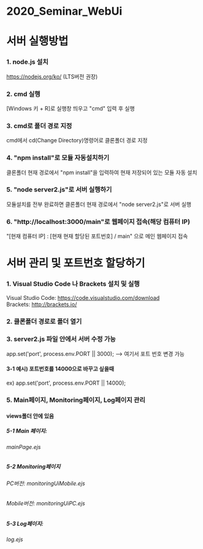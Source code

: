 # 2020_Seminar_WebUi

서버 실행방법
===========
### 1. node.js 설치   
https://nodejs.org/ko/ (LTS버전 권장)

### 2. cmd 실행   
[Windows 키 + R]로 실행창 띄우고 "cmd" 입력 후 실행

### 3. cmd로 폴더 경로 지정   
cmd에서 cd(Change Directory)명령어로 클론폴더 경로 지정

### 4. "npm install"로 모듈 자동설치하기   
클론폴더 현재 경로에서 "npm install"을 입력하여 현재 저장되어 있는 모듈 자동 설치

### 5. "node server2.js"로 서버 실행하기   
모듈설치를 전부 완료하면 클론폴더 현재 경로에서 "node server2.js"로 서버 실행

### 6. "http://localhost:3000/main"로 웹페이지 접속(해당 컴퓨터 IP)   
"[현재 컴퓨터 IP] : [현재 현재 할당된 포트번호] / main" 으로 메인 웹페이지 접속


서버 관리 및 포트번호 할당하기
===========================
### 1. Visual Studio Code 나 Brackets 설치 및 실행   
Visual Studio Code: https://code.visualstudio.com/download   
Brackets: http://brackets.io/   

### 2. 클론폴더 경로로 폴더 열기   

### 3. server2.js 파일 안에서 서버 수정 가능   
app.set('port', process.env.PORT || 3000); --> 여기서 포트 번호 변경 가능      
#### 3-1 예시) 포트번호를 14000으로 바꾸고 싶을때   
ex) app.set('port', process.env.PORT || 14000);   

### 5. Main페이지, Monitoring페이지, Log페이지 관리   
#### views폴더 안에 있음   
##### 5-1 Main 페이지:
###### mainPage.ejs   
##### 5-2 Monitoring페이지   
###### PC버전: monitoringUiMobile.ejs   
###### Mobile버전: monitoringUiPC.ejs   
##### 5-3 Log페이지:
###### log.ejs   
